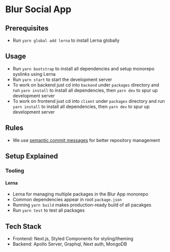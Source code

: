 # Blur Social App

## Prerequisites

-   Run `yarn global add lerna` to install Lerna globally

## Usage

-   Run `yarn bootstrap` to install all dependencies and setup monorepo syslinks using Lerna
-   Run `yarn start` to start the development server
-   To work on backend just cd into `backend` under `packages` directory and run `yarn install` to install all dependencies, then `yarn dev` to spur up development server
-   To work on frontend just cd into `client` under `packages` directory and run `yarn install` to install all dependencies, then `yarn dev` to spur up development server

## Rules

-   We use [semantic commit messages](https://seesparkbox.com/foundry/semantic_commit_messages) for better repository management

## Setup Explained

### Tooling

#### Lerna

-   Lerna for managing multiple packages in the Blur App monorepo
-   Common dependencies appear in root `package.json`
-   Running `yarn build` makes production-ready build of all pacakges
-   Run `yarn test` to test all packages

## Tech Stack

-   Frontend: Next.js, Styled Components for styling/theming
-   Backend: Apollo Server, Graphql, Next auth, MongoDB

